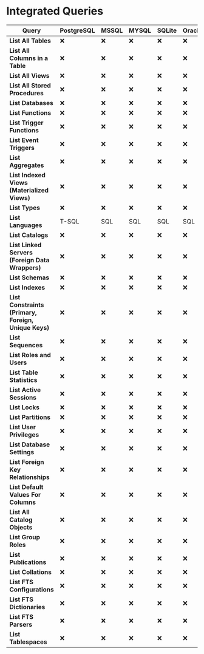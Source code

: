 # Integrated Queries

| **Query** | **PostgreSQL** | **MSSQL** | **MYSQL** | **SQLite** | **Oracle** |
|-----------|-----------|-----------|------------|----------------|------------|
| **List All Tables** | ❌ | ❌ | ❌ | ❌ | ❌ |
| **List All Columns in a Table** | ❌ | ❌ | ❌ | ❌ | ❌ |
| **List All Views** | ❌ | ❌ | ❌ | ❌ | ❌ |
| **List All Stored Procedures** | ❌ | ❌ | ❌ | ❌ | ❌ |
| **List Databases** | ❌ | ❌ | ❌ | ❌ | ❌ |
| **List Functions** | ❌ | ❌ | ❌ | ❌ | ❌ |
| **List Trigger Functions** | ❌ | ❌ | ❌ | ❌ | ❌ |
| **List Event Triggers** | ❌ | ❌ | ❌ | ❌ | ❌ |
| **List Aggregates** | ❌ | ❌ | ❌ | ❌ | ❌ |
| **List Indexed Views (Materialized Views)** | ❌ | ❌ | ❌ | ❌ | ❌ |
| **List Types** | ❌ | ❌ | ❌ | ❌ | ❌ |
| **List Languages** | T-SQL | SQL | SQL | SQL | SQL |
| **List Catalogs** | ❌ | ❌ | ❌ | ❌ | ❌ |
| **List Linked Servers (Foreign Data Wrappers)** | ❌ | ❌ | ❌ | ❌ | ❌ |
| **List Schemas** | ❌ | ❌ | ❌ | ❌ | ❌ |
| **List Indexes** | ❌ | ❌ | ❌ | ❌ | ❌ |
| **List Constraints (Primary, Foreign, Unique Keys)** | ❌ | ❌ | ❌ | ❌ | ❌ |
| **List Sequences** | ❌ | ❌ | ❌ | ❌ | ❌ |
| **List Roles and Users** | ❌ | ❌ | ❌ | ❌ | ❌ |
| **List Table Statistics** | ❌ | ❌ | ❌ | ❌ | ❌ |
| **List Active Sessions** | ❌ | ❌ | ❌ | ❌ | ❌ |
| **List Locks** | ❌ | ❌ | ❌ | ❌ | ❌ |
| **List Partitions** | ❌ | ❌ | ❌ | ❌ | ❌ |
| **List User Privileges** | ❌ | ❌ | ❌ | ❌ | ❌ |
| **List Database Settings** | ❌ | ❌ | ❌ | ❌ | ❌ |
| **List Foreign Key Relationships** | ❌ | ❌ | ❌ | ❌ | ❌ |
| **List Default Values For Columns** | ❌ | ❌ | ❌ | ❌ | ❌ |
| **List All Catalog Objects** | ❌ | ❌ | ❌ | ❌ | ❌ |
| **List Group Roles** | ❌ | ❌ | ❌ | ❌ | ❌ |
| **List Publications** | ❌ | ❌ | ❌ | ❌ | ❌ |
| **List Collations** | ❌ | ❌ | ❌ | ❌ | ❌ |
| **List FTS Configurations** | ❌ | ❌ | ❌ | ❌ | ❌ |
| **List FTS Dictionaries** | ❌ | ❌ | ❌ | ❌ | ❌ |
| **List FTS Parsers** | ❌ | ❌ | ❌ | ❌ | ❌ |
| **List Tablespaces** | ❌ | ❌ | ❌ | ❌ | ❌ |
